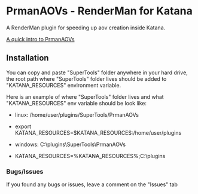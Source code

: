 # PrmanAOVs - RenderMan for Katana

A RenderMan plugin for speeding up aov creation inside Katana.

[A quick intro to PrmanAOVs](https://vimeo.com/465821968)

## Installation

You can copy and paste "SuperTools" folder anywhere in your hard drive, the root path where "SuperTools" folder lives should be added to "KATANA_RESOURCES" environment variable.

Here is an example of where "SuperTools" folder lives and what "KATANA_RESOURCES" env variable should be look like:
  * linux: /home/user/plugins/SuperTools/PrmanAOVs
  * export KATANA_RESOURCES=$KATANA_RESOURCES:/home/user/plugins

  * windows: C:\plugins\SuperTools\PrmanAOVs
  * KATANA_RESOURCES=%KATANA_RESOURCES%;C:\plugins

### Bugs/Issues

If you found any bugs or issues, leave a comment on the "Issues" tab
